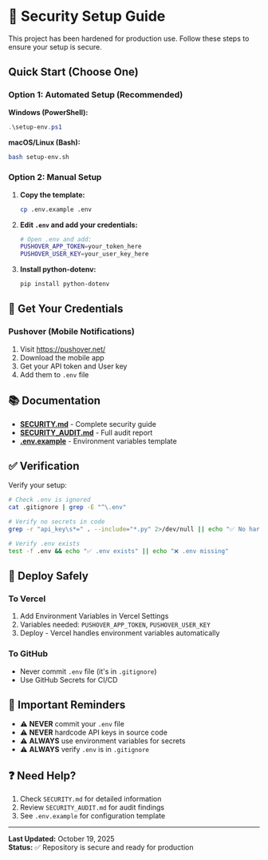 # 🔐 Security Setup Guide

This project has been hardened for production use. Follow these steps to ensure your setup is secure.

## Quick Start (Choose One)

### Option 1: Automated Setup (Recommended)

**Windows (PowerShell):**
```powershell
.\setup-env.ps1
```

**macOS/Linux (Bash):**
```bash
bash setup-env.sh
```

### Option 2: Manual Setup

1. **Copy the template:**
   ```bash
   cp .env.example .env
   ```

2. **Edit `.env` and add your credentials:**
   ```bash
   # Open .env and add:
   PUSHOVER_APP_TOKEN=your_token_here
   PUSHOVER_USER_KEY=your_user_key_here
   ```

3. **Install python-dotenv:**
   ```bash
   pip install python-dotenv
   ```

## 🔐 Get Your Credentials

### Pushover (Mobile Notifications)
1. Visit https://pushover.net/
2. Download the mobile app
3. Get your API token and User key
4. Add them to `.env` file

## 📚 Documentation

- **[SECURITY.md](./SECURITY.md)** - Complete security guide
- **[SECURITY_AUDIT.md](./SECURITY_AUDIT.md)** - Full audit report
- **[.env.example](./.env.example)** - Environment variables template

## ✅ Verification

Verify your setup:

```bash
# Check .env is ignored
cat .gitignore | grep -E "^\.env"

# Verify no secrets in code
grep -r "api_key\s*=" . --include="*.py" 2>/dev/null || echo "✅ No hardcoded keys"

# Verify .env exists
test -f .env && echo "✅ .env exists" || echo "❌ .env missing"
```

## 🚀 Deploy Safely

### To Vercel
1. Add Environment Variables in Vercel Settings
2. Variables needed: `PUSHOVER_APP_TOKEN`, `PUSHOVER_USER_KEY`
3. Deploy - Vercel handles environment variables automatically

### To GitHub
- Never commit `.env` file (it's in `.gitignore`)
- Use GitHub Secrets for CI/CD

## 🚨 Important Reminders

- ⚠️ **NEVER** commit your `.env` file
- ⚠️ **NEVER** hardcode API keys in source code
- ⚠️ **ALWAYS** use environment variables for secrets
- ⚠️ **ALWAYS** verify `.env` is in `.gitignore`

## ❓ Need Help?

1. Check `SECURITY.md` for detailed information
2. Review `SECURITY_AUDIT.md` for audit findings
3. See `.env.example` for configuration template

---

**Last Updated:** October 19, 2025  
**Status:** ✅ Repository is secure and ready for production
